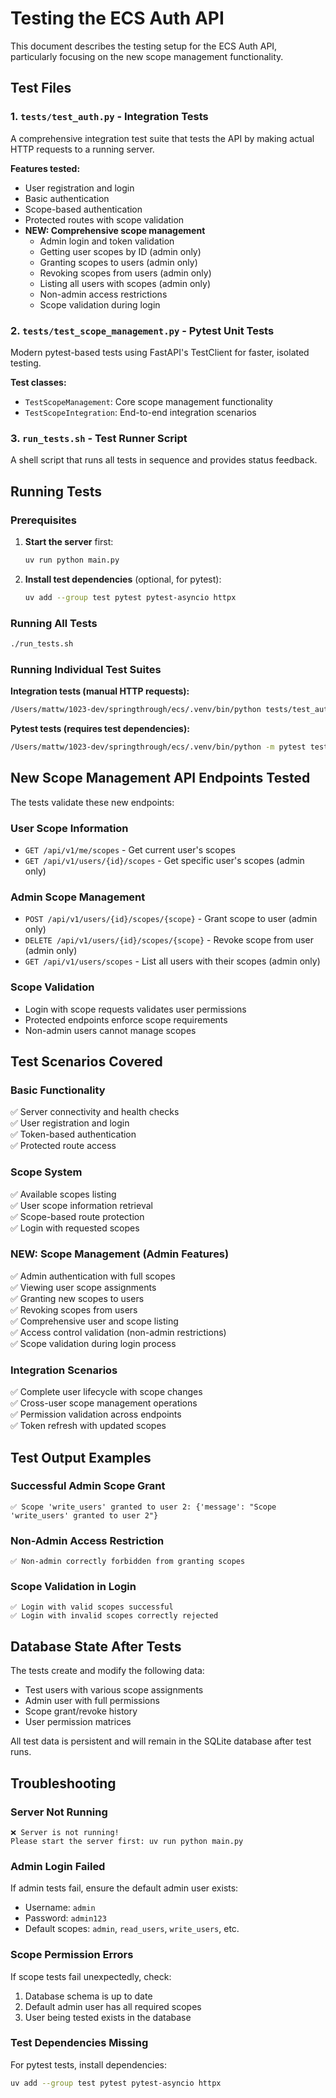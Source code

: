 # Testing the ECS Auth API

This document describes the testing setup for the ECS Auth API, particularly focusing on the new scope management functionality.

## Test Files

### 1. `tests/test_auth.py` - Integration Tests
A comprehensive integration test suite that tests the API by making actual HTTP requests to a running server.

**Features tested:**
- User registration and login
- Basic authentication
- Scope-based authentication  
- Protected routes with scope validation
- **NEW: Comprehensive scope management**
  - Admin login and token validation
  - Getting user scopes by ID (admin only)
  - Granting scopes to users (admin only)
  - Revoking scopes from users (admin only)
  - Listing all users with scopes (admin only)
  - Non-admin access restrictions
  - Scope validation during login

### 2. `tests/test_scope_management.py` - Pytest Unit Tests
Modern pytest-based tests using FastAPI's TestClient for faster, isolated testing.

**Test classes:**
- `TestScopeManagement`: Core scope management functionality
- `TestScopeIntegration`: End-to-end integration scenarios

### 3. `run_tests.sh` - Test Runner Script
A shell script that runs all tests in sequence and provides status feedback.

## Running Tests

### Prerequisites
1. **Start the server** first:
   ```bash
   uv run python main.py
   ```

2. **Install test dependencies** (optional, for pytest):
   ```bash
   uv add --group test pytest pytest-asyncio httpx
   ```

### Running All Tests
```bash
./run_tests.sh
```

### Running Individual Test Suites

**Integration tests (manual HTTP requests):**
```bash
/Users/mattw/1023-dev/springthrough/ecs/.venv/bin/python tests/test_auth.py
```

**Pytest tests (requires test dependencies):**
```bash
/Users/mattw/1023-dev/springthrough/ecs/.venv/bin/python -m pytest tests/test_scope_management.py -v
```

## New Scope Management API Endpoints Tested

The tests validate these new endpoints:

### User Scope Information
- `GET /api/v1/me/scopes` - Get current user's scopes
- `GET /api/v1/users/{id}/scopes` - Get specific user's scopes (admin only)

### Admin Scope Management  
- `POST /api/v1/users/{id}/scopes/{scope}` - Grant scope to user (admin only)
- `DELETE /api/v1/users/{id}/scopes/{scope}` - Revoke scope from user (admin only)
- `GET /api/v1/users/scopes` - List all users with their scopes (admin only)

### Scope Validation
- Login with scope requests validates user permissions
- Protected endpoints enforce scope requirements
- Non-admin users cannot manage scopes

## Test Scenarios Covered

### Basic Functionality
✅ Server connectivity and health checks  
✅ User registration and login  
✅ Token-based authentication  
✅ Protected route access  

### Scope System
✅ Available scopes listing  
✅ User scope information retrieval  
✅ Scope-based route protection  
✅ Login with requested scopes  

### **NEW: Scope Management (Admin Features)**
✅ Admin authentication with full scopes  
✅ Viewing user scope assignments  
✅ Granting new scopes to users  
✅ Revoking scopes from users  
✅ Comprehensive user and scope listing  
✅ Access control validation (non-admin restrictions)  
✅ Scope validation during login process  

### Integration Scenarios
✅ Complete user lifecycle with scope changes  
✅ Cross-user scope management operations  
✅ Permission validation across endpoints  
✅ Token refresh with updated scopes  

## Test Output Examples

### Successful Admin Scope Grant
```
✅ Scope 'write_users' granted to user 2: {'message': "Scope 'write_users' granted to user 2"}
```

### Non-Admin Access Restriction
```
✅ Non-admin correctly forbidden from granting scopes
```

### Scope Validation in Login
```
✅ Login with valid scopes successful
✅ Login with invalid scopes correctly rejected
```

## Database State After Tests

The tests create and modify the following data:
- Test users with various scope assignments
- Admin user with full permissions
- Scope grant/revoke history
- User permission matrices

All test data is persistent and will remain in the SQLite database after test runs.

## Troubleshooting

### Server Not Running
```
❌ Server is not running!
Please start the server first: uv run python main.py
```

### Admin Login Failed
If admin tests fail, ensure the default admin user exists:
- Username: `admin`
- Password: `admin123`
- Default scopes: `admin`, `read_users`, `write_users`, etc.

### Scope Permission Errors
If scope tests fail unexpectedly, check:
1. Database schema is up to date
2. Default admin user has all required scopes
3. User being tested exists in the database

### Test Dependencies Missing
For pytest tests, install dependencies:
```bash
uv add --group test pytest pytest-asyncio httpx
```
